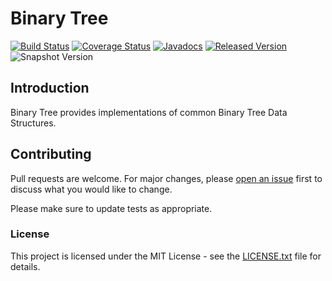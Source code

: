 # Binary Tree

[![Build Status](https://github.com/openjax/binarytree/actions/workflows/build.yml/badge.svg)](https://github.com/openjax/binarytree/actions/workflows/build.yml)
[![Coverage Status](https://coveralls.io/repos/github/openjax/binarytree/badge.svg)](https://coveralls.io/github/openjax/binarytree)
[![Javadocs](https://www.javadoc.io/badge/org.openjax/binarytree.svg)](https://www.javadoc.io/doc/org.openjax/binarytree)
[![Released Version](https://img.shields.io/maven-central/v/org.openjax/binarytree.svg)](https://mvnrepository.com/artifact/org.openjax/binarytree)
![Snapshot Version](https://img.shields.io/nexus/s/org.openjax/binarytree?label=maven-snapshot&server=https%3A%2F%2Foss.sonatype.org)

## Introduction

Binary Tree provides implementations of common Binary Tree Data Structures.

## Contributing

Pull requests are welcome. For major changes, please [open an issue](../../issues) first to discuss what you would like to change.

Please make sure to update tests as appropriate.

### License

This project is licensed under the MIT License - see the [LICENSE.txt](LICENSE.txt) file for details.